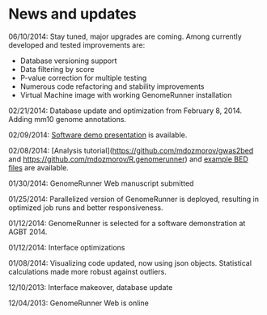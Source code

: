 


News and updates
========================================================

06/10/2014: Stay tuned, major upgrades are coming. Among currently developed and tested improvements are:
- Database versioning support
- Data filtering by score
- P-value correction for multiple testing
- Numerous code refactoring and stability improvements
- Virtual Machine image with working GenomeRunner installation

02/21/2014: Database update and optimization from February 8, 2014. Adding mm10 genome annotations.

02/09/2014: [Software demo presentation](../figures/Dozmorov_GR_software_demo_2014.pdf) is available.

02/08/2014: [Analysis tutorial](https://github.com/mdozmorov/gwas2bed and https://github.com/mdozmorov/R.genomerunner) and [example BED files](https://github.com/mdozmorov/gwas2bed) are available.

01/30/2014: GenomeRunner Web manuscript submitted

01/25/2014: Parallelized version of GenomeRunner is deployed, resulting in optimized job runs and better responsiveness.

01/12/2014: GenomeRunner is selected for a software demonstration at AGBT 2014.

01/12/2014: Interface optimizations

01/08/2014: Visualizing code updated, now using json objects. Statistical calculations made more robust against outliers.

12/10/2013: Interface makeover, database update

12/04/2013: GenomeRunner Web is online
